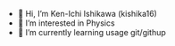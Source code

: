- 👋 Hi, I’m Ken-Ichi Ishikawa (kishika16)
- 👀 I’m interested in Physics
- 🌱 I’m currently learning usage git/githup 

<!---
kishika16/kishika16 is a ✨ special ✨ repository because its `README.md` (this file) appears on your GitHub profile.
You can click the Preview link to take a look at your changes.
--->
